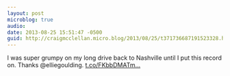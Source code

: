 ```yaml
---
layout: post
microblog: true
audio: 
date: 2013-08-25 15:51:47 -0500
guid: http://craigmcclellan.micro.blog/2013/08/25/t371736687191523328.html
---
```

I was super grumpy on my long drive back to Nashville until I put this record on. Thanks @elliegoulding. [t.co/FKbbDMATm...](http://t.co/FKbbDMATmO)
